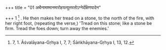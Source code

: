 +++
title = "01 अथैनामश्मानमारोहयत्युत्तरतोऽग्नेर्दक्षिणपादेन"

+++
1 [^1] . He then makes her tread on a stone, to the north of the fire, with her right foot, (repeating the verse,) 'Tread on this stone; like a stone be firm. Tread the foes down; turn away the enemies.'


[^1]:  7, 1. Āśvalāyana-Gṛhya I, 7, 7; Śāṅkhāyana-Gṛhya I, 13, 12.

